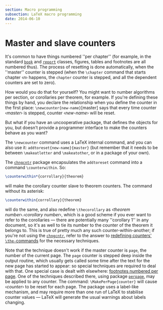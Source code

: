 ```yaml
---
section: Macro programming
subsection: LaTeX macro programming
date: 2014-06-10
---
```

# Master and slave counters

It's common to have things numbered ''per chapter'' (for example, in
the standard [`book`](https://ctan.org/pkg/book) and [`report`](https://ctan.org/pkg/report) classes, figures, tables
and footnotes are all numbered thus).  The process of resetting is
done automatically, when the ''master'' counter is stepped (when the
`\chapter` command that starts chapter &lsaquo;_n_&rsaquo; happens, the
`chapter` counter is stepped, and all the dependent counters are set
to zero).

How would you do that for yourself?  You might want to number
algorithms per section, or corollaries per theorem, for example.  If
you're defining these things by hand, you declare the relationship
when you define the counter in the first place:
`\newcounter{new-name}`[master]
says that every time counter &lsaquo;_master_&rsaquo; is stepped, counter
&lsaquo;_new-name_&rsaquo; will be reset.

But what if you have an uncooperative package, that defines the
objects for you, but doesn't provide a programmer interface to make
the counters behave as you want?

The `\newcounter` command uses a LaTeX internal command, and you
can also use it:
`addtoreset{new-name}{master}`
(but remember that it needs to be between `\makeatletter` and
`\makeatother`, or in a package of your own).

The [`chngcntr`](https://ctan.org/pkg/chngcntr) package encapsulates the `addtoreset`
command into a command `\counterwithin`.  So:
```latex
\counterwithin*{corrollary}{theorem}
```
will make the corollary counter slave to theorem counters.  The
command without its asterisk:
```latex
\counterwithin{corrollary}{theorem}
```
will do the same, and also redefine `\thecorollary` as 
&lsaquo;_theorem number_&rsaquo;.&lsaquo;_corollary number_&rsaquo;, which is a good scheme
if you ever want to refer to the corollaries&nbsp;&mdash; there are potentially
many ''corollary&nbsp;1'' in any document, so it's as well to tie its number
to the counter of the theorem it belongs to.  This is true of pretty
much any such counter-within-another; if you're not using the
[`chngcntr`](https://ctan.org/pkg/chngcntr), refer to the answer to 
[redefining counters' `\the-`commands](FAQ-the-commands.md) for
the necessary techniques.

Note that the technique doesn't work if the master counter is `page`,
the number of the current page.  The `page` counter is stepped deep
inside the output routine, which usually gets called some time after
the text for the new page has started to appear: so special
techniques are required to deal with that.  One special case is dealt
with elsewhere: [footnotes numbered per page](FAQ-footnpp.md).  One
of the techniques described there, using package [`perpage`](https://ctan.org/pkg/perpage),
may be applied to any counter.  The command:
`\MakePerPage{counter}`
will cause &lsaquo;_counter_&rsaquo; to be reset for each page.  The package uses
a label-like mechanism, and may require more than one run of LaTeX
to stabilise counter values&nbsp;&mdash; LaTeX will generate the usual
warnings about labels changing.

